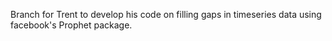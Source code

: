 Branch for Trent to develop his code on filling gaps in timeseries data using facebook's Prophet package.
